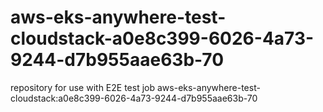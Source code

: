 # aws-eks-anywhere-test-cloudstack-a0e8c399-6026-4a73-9244-d7b955aae63b-70
repository for use with E2E test job aws-eks-anywhere-test-cloudstack:a0e8c399-6026-4a73-9244-d7b955aae63b-70
